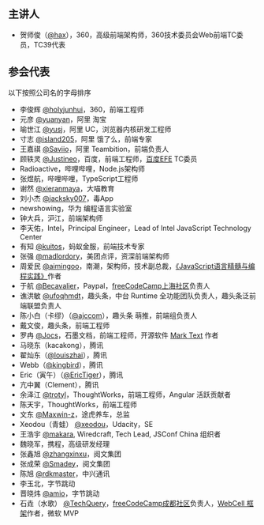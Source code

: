 ## 主讲人

- 贺师俊（[@hax](https://github.com/hax)），360，高级前端架构师，360技术委员会Web前端TC委员，TC39代表

## 参会代表

以下按照公司名的字母排序

- 李俊辉 [@holyjunhui](https://github.com/holyjunhui)，360，前端工程师
- 元彦 [@yuanyan](https://github.com/yuanyan)，阿里 淘宝
- 喻世江 [@yusj](https://github.com/yusj)，阿里 UC，浏览器内核研发工程师
- 寸志 [@island205](https://github.com/island205)，阿里 饿了么，前端专家
- 王嘉祺 [@Saviio](https://github.com/Saviio)，阿里 Teambition，前端负责人
- 顾轶灵 [@Justineo](https://github.com/Justineo)，百度，前端工程师，[百度EFE](https://github.com/ecomfe/efe) TC委员
- Radioactive，哔哩哔哩，Node.js架构师
- 张煜航，哔哩哔哩，TypeScript工程师
- 谢然 [@xieranmaya](https://github.com/xieranmaya)，大喵教育
- 刘小杰 [@jacksky007](https://github.com/jacksky007)，毒App
- newshowing，华为 编程语言实验室
- 钟大兵，沪江，前端架构师
- 李天佑，Intel，Principal Engineer，Lead of Intel JavaScript Technology Center
- 有知 [@kuitos](https://github.com/kuitos)，蚂蚁金服，前端技术专家
- 张强 [@madlordory](https://github.com/madlordory)，美团点评，资深前端架构师
- 周爱民 [@aimingoo](https://github.com/aimingoo)，南潮，架构师，技术副总裁，[《JavaScript语言精髓与编程实践》](https://book.douban.com/subject/10542576/)作者
- 于航 [@Becavalier](https://github.com/Becavalier)，Paypal，[freeCodeCamp上海社区](https://freecodecamp-shanghai.github.io)负责人
- 谯洪敏 [@ufoqhmdt](https://github.com/ufoqhmdt)，趣头条，中台 Runtime 全功能团队负责人，趣头条泛前端联盟负责人
- 陈小白（卡缪）（[@ajccom](https://github.com/ajccom)），趣头条 萌推，前端组负责人
- 戴文俊，趣头条，前端工程师
- 罗冉 [@Jocs](https://github.com/Jocs)，石墨文档，前端工程师，开源软件 [Mark Text](https://github.com/marktext/marktext) 作者
- 马晓东（kacakong），腾讯
- 翟灿东（[@louiszhai](https://github.com/louiszhai)），腾讯
- Webb（[@kingbird](https://github.com/kingbird)），腾讯
- Eric（寅午）（[@EricTiger](https://github.com/EricTiger)），腾讯
- 亢中翼（Clement），腾讯
- 余泽江 [@trotyl](https://github.com/trotyl)，ThoughtWorks，前端工程师，Angular 活跃贡献者
- 陈天宇，ThoughtWorks，前端工程师
- 文东 [@Maxwin-z](https://github.com/Maxwin-z)，途虎养车，总监
- Xeodou（青蛙） [@xeodou](https://github.com/xeodou)，Udacity，SE
- 王浩宇 [@makara](https://github.com/makara), Wiredcraft, Tech Lead, JSConf China 组织者
- 魏晓军，携程，高级研发经理
- 张鑫旭 [@zhangxinxu](https://github.com/zhangxinxu)，阅文集团
- 张成荣 [@Smadey](https://github.com/smadey)，阅文集团
- 陈旭 [@rdkmaster](https://github.com/rdkmaster)，中兴通讯
- 李玉北，字节跳动
- 晋晓炜 [@amio](https://github.com/amio)，字节跳动
- 石垚（水歌） [@TechQuery](https://github.com/TechQuery)，[freeCodeCamp成都社区](https://fcc-cd.tk/)负责人，[WebCell 框架](https://web-cell.dev/)作者，微软 MVP

<!--
## 因故未能参会者

- 程劭非（计子，Winter） [@wintercn](https://github.com/wintercn)
- 黄之昊，哔哩哔哩，大前端负责人
- 邓钢（米粽）[@myst729](https://github.com/myst729)，阿里 饿了么，高级架构师，大前端部门负责人
- 郭达峰 [@dfguo](https://github.com/dfguo)，Strikingly，联合创始人，CTO
- 吴名扬
- 张鹏
- 严清，阿里 Teambition
-->
